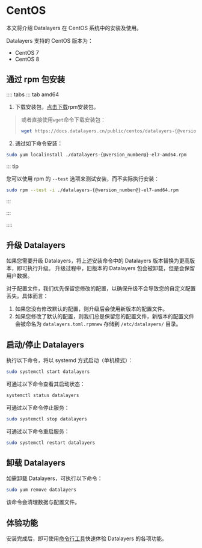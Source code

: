 # CentOS

本文将介绍 Datalayers 在 CentOS 系统中的安装及使用。

Datalayers 支持的 CentOS 版本为：

- CentOS 7
- CentOS 8

## 通过 rpm 包安装

:::: tabs
::: tab amd64

1. 下载安装包，<a href="https://docs.datalayers.cn/public/centos/datalayers-{@version_number@}-el7-amd64.rpm" download="datalayers-{@version_number@}-el7-amd64.rpm">点击下载</a>rpm安装包。

> 或者直接使用`wget`命令下载安装包：
>
> ``` bash
> wget https://docs.datalayers.cn/public/centos/datalayers-{@version_number@}-el7-amd64.rpm
> ```

2. 通过如下命令安装：

``` bash
sudo yum localinstall ./datalayers-{@version_number@}-el7-amd64.rpm
```

::: tip

您可以使用 rpm 的 `--test` 选项来测试安装，而不实际执行安装：

``` bash
sudo rpm --test -i ./datalayers-{@version_number@}-el7-amd64.rpm
```

:::

:::

::::

## 升级 Datalayers

如果您需要升级 Datalayers，将上述安装命令中的 Datalayers 版本替换为更高版本，即可执行升级。
升级过程中，旧版本的 Datalayers 包会被卸载，但是会保留用户数据。

对于配置文件，我们优先保留您修改的配置，以确保升级不会导致您的自定义配置丢失。具体而言：

1. 如果您没有修改默认的配置，则升级后会使用新版本的配置文件。
2. 如果您修改了默认的配置，则我们总是保留您的配置文件，新版本的配置文件会被命名为 `datalayers.toml.rpmnew` 存储到 `/etc/datalayers/` 目录。

## 启动/停止 Datalayers

执行以下命令，将以 systemd 方式启动（单机模式）：

``` bash
sudo systemctl start datalayers
```

可通过以下命令查看其启动状态：

``` bash
systemctl status datalayers
```

可通过以下命令停止服务：

``` bash
sudo systemctl stop datalayers
```

可通过以下命令重启服务：

``` bash
sudo systemctl restart datalayers
```

## 卸载 Datalayers

如需卸载 Datalayers，可执行以下命令：

``` bash
sudo yum remove datalayers
```

该命令会清理数据与配置文件。

## 体验功能

安装完成后，即可使用[命令行工具](./command-line-tool.md)快速体验 Datalayers 的各项功能。

